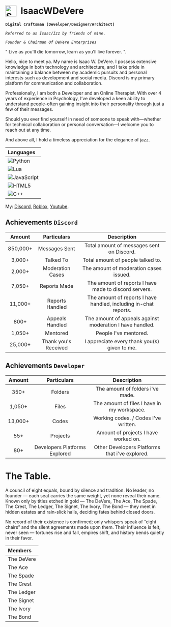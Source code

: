 # IsaacWDeVere <img align="left" alt="Spring" width="35px" style="padding-right:10px;" src="https://github.com/user-attachments/assets/0acdec10-cead-4800-8ff7-8849bc1b7eb4" />

**`Digital Craftsman (Developer/Designer/Architect)`**

*`Referred to as Isaac/Izz by friends of mine.`*

*`Founder & Chairman Of DeVere Enterprises`*

" Live as you'll die tomorrow,  learn as you'll live forever. ". 

Hello, nice to meet ya. My name is Isaac W. DeVere. I possess extensive knowledge in both technology and architecture, and I take pride in maintaining a balance between my academic pursuits and personal interests such as development and social media. Discord is my primary platform for communication and collaboration.

Professionally, I am both a Developer and an Online Therapist. With over 4 years of experience in Psychology, I’ve developed a keen ability to understand people-often gaining insight into their personality through just a few of their messages.

Should you ever find yourself in need of someone to speak with—whether for technical collaboration or personal conversation—I welcome you to reach out at any time.

And above all, I hold a timeless appreciation for the elegance of jazz.

| Languages  |
| :--        |
| ![Python](https://img.shields.io/badge/python-3670A0?style=for-the-badge&logo=python&logoColor=ffdd54) |
| ![Lua](https://img.shields.io/badge/lua-%232C2D72.svg?style=for-the-badge&logo=lua&logoColor=white) |
| ![JavaScript](https://img.shields.io/badge/javascript-%23323330.svg?style=for-the-badge&logo=javascript&logoColor=%23F7DF1E) |
| ![HTML5](https://img.shields.io/badge/html5-%23E34F26.svg?style=for-the-badge&logo=html5&logoColor=white) |
| ![C++](https://img.shields.io/badge/c++-%2300599C.svg?style=for-the-badge&logo=c%2B%2B&logoColor=white) |

My: 
[Discord](https://discord.com/users/1233652449365983254/),
[Roblox](https://www.roblox.com/users/2698166225/profile),
[Youtube](https://www.youtube.com/@IsaacWDeVere).

## Achievements `Discord`
| Amount  | Particulars | Description |
| :---:         |     :---:      |          :---: |
| 850,000+  | Messages Sent	  | Total amount of messages sent on Discord. |
| 3,000+  | Talked To  | Total amount of people talked to. |
| 2,000+  | Moderation Cases  | The amount of moderation cases issued. |
| 7,050+  | Reports Made | The amount of reports I have made to discord servers. |
| 11,000+ | Reports Handled | The amount of reports I have handled, including in-chat reports. |
| 800+ | Appeals Handled | The amount of appeals against moderation I have handled. |
| 1,050+ | Mentored | People I've mentored. |
| 25,000+ | Thank you's Received | I appreciate every thank you(s) given to me. |

## Achievements `Developer`
| Amount  | Particulars | Description |
| :---:         |     :---:      |          :---: |
| 350+  | Folders  | The amount of folders i've made. |
| 1,050+ | Files | The amount of files I have in my workspace. |
| 13,000+ | Codes | Working codes. / Codes I've written. |
| 55+ | Projects | Amount of projects I have worked on. |
| 80+ | Developers Platforms Explored | Other Developers Platforms that i've explored. |

# The Table.

A council of eight equals, bound by silence and tradition.
No leader, no founder — each seat carries the same weight, yet none reveal their name.
Known only by titles etched in gold — The DeVere, The Ace, The Spade, The Crest, The Ledger, The Signet, The Ivory, The Bond — they meet in hidden estates and rain-slick halls, deciding fates behind closed doors.

No record of their existence is confirmed; only whispers speak of “eight chairs” and the silent agreements made upon them. Their influence is felt, never seen — fortunes rise and fall, empires shift, and history bends quietly in their favor.

| Members  |
| :--        |
| The DeVere|
|The Ace|
|The Spade|
|The Crest|
|The Ledger|
|The Signet|
|The Ivory|
|The Bond |
